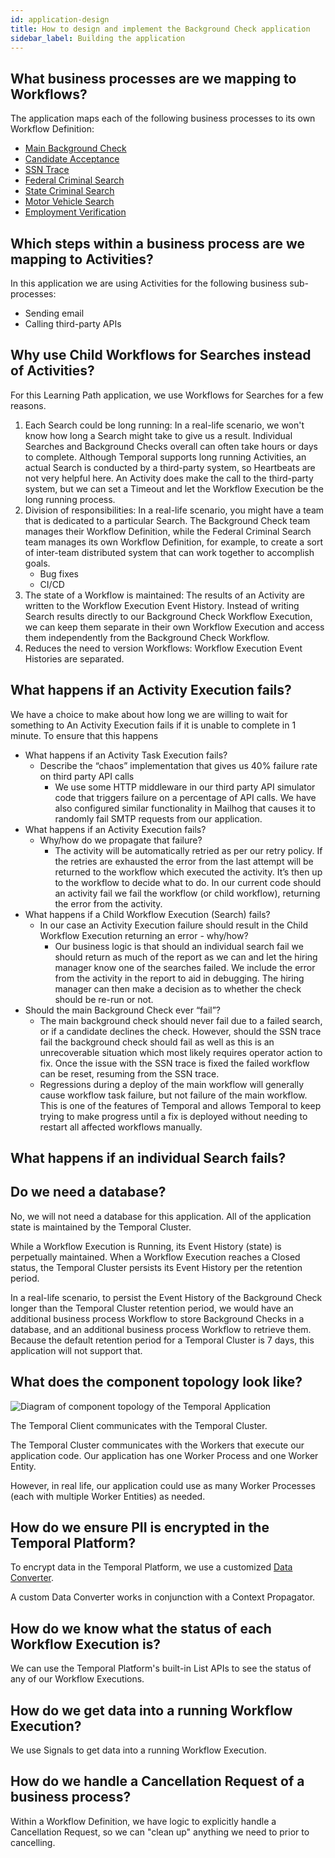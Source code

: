 ```yaml
---
id: application-design
title: How to design and implement the Background Check application
sidebar_label: Building the application
---
```


## What business processes are we mapping to Workflows?

The application maps each of the following business processes to its own Workflow Definition:

- [Main Background Check](/docs/learning-paths/background-checks/main-background-check)
- [Candidate Acceptance](/docs/learning-paths/background-checks/candidate-acceptance)
- [SSN Trace](/docs/learning-paths/background-checks/ssn-trace)
- [Federal Criminal Search](/docs/learning-paths/background-checks/federal-criminal-search)
- [State Criminal Search](/docs/learning-paths/background-checks/state-criminal-search)
- [Motor Vehicle Search](/docs/learning-paths/background-checks/motor-vehicle-search)
- [Employment Verification](/docs/learning-paths/background-checks/employment-verification)

## Which steps within a business process are we mapping to Activities?

In this application we are using Activities for the following business sub-processes:

- Sending email
- Calling third-party APIs

## Why use Child Workflows for Searches instead of Activities?

For this Learning Path application, we use Workflows for Searches for a few reasons.

1. Each Search could be long running: In a real-life scenario, we won't know how long a Search might take to give us a result.
   Individual Searches and Background Checks overall can often take hours or days to complete.
   Although Temporal supports long running Activities, an actual Search is conducted by a third-party system, so Heartbeats are not very helpful here.
   An Activity does make the call to the third-party system, but we can set a Timeout and let the Workflow Execution be the long running process.
2. Division of responsibilities: In a real-life scenario, you might have a team that is dedicated to a particular Search.
   The Background Check team manages their Workflow Definition, while the Federal Criminal Search team manages its own Workflow Definition, for example, to create a sort of inter-team distributed system that can work together to accomplish goals.
   - Bug fixes
   - CI/CD
3. The state of a Workflow is maintained: The results of an Activity are written to the Workflow Execution Event History.
   Instead of writing Search results directly to our Background Check Workflow Execution, we can keep them separate in their own Workflow Execution and access them independently from the Background Check Workflow.
4. Reduces the need to version Workflows: Workflow Execution Event Histories are separated.

## What happens if an Activity Execution fails?

We have a choice to make about how long we are willing to wait for something to
An Activity Execution fails if it is unable to complete in 1 minute.
To ensure that this happens

<!-- TODO -->

- What happens if an Activity Task Execution fails?
  - Describe the “chaos” implementation that gives us 40% failure rate on third party API calls
    - We use some HTTP middleware in our third party API simulator code that triggers failure on a percentage of API calls. We have also configured similar functionality in Mailhog that causes it to randomly fail SMTP requests from our application.
- What happens if an Activity Execution fails?
  - Why/how do we propagate that failure?
    - The activity will be automatically retried as per our retry policy. If the retries are exhausted the error from the last attempt will be returned to the workflow which executed the activity. It’s then up to the workflow to decide what to do. In our current code should an activity fail we fail the workflow (or child workflow), returning the error from the activity.
- What happens if a Child Workflow Execution (Search) fails?
  - In our case an Activity Execution failure should result in the Child Workflow Execution returning an error - why/how?
    - Our business logic is that should an individual search fail we should return as much of the report as we can and let the hiring manager know one of the searches failed. We include the error from the activity in the report to aid in debugging. The hiring manager can then make a decision as to whether the check should be re-run or not.
- Should the main Background Check ever “fail”?
  - The main background check should never fail due to a failed search, or if a candidate declines the check. However, should the SSN trace fail the background check should fail as well as this is an unrecoverable situation which most likely requires operator action to fix. Once the issue with the SSN trace is fixed the failed workflow can be reset, resuming from the SSN trace.
  - Regressions during a deploy of the main workflow will generally cause workflow task failure, but not failure of the main workflow. This is one of the features of Temporal and allows Temporal to keep trying to make progress until a fix is deployed without needing to restart all affected workflows manually.

## What happens if an individual Search fails?

<!-- TODO -->

## Do we need a database?

No, we will not need a database for this application.
All of the application state is maintained by the Temporal Cluster.

While a Workflow Execution is Running, its Event History (state) is perpetually maintained.
When a Workflow Execution reaches a Closed status, the Temporal Cluster persists its Event History per the retention period.

In a real-life scenario, to persist the Event History of the Background Check longer than the Temporal Cluster retention period, we would have an additional business process Workflow to store Background Checks in a database, and an additional business process Workflow to retrieve them.
Because the default retention period for a Temporal Cluster is 7 days, this application will not support that.

## What does the component topology look like?

![Diagram of component topology of the Temporal Application](/diagrams/background-checks/component-topology.svg)

The Temporal Client communicates with the Temporal Cluster.

The Temporal Cluster communicates with the Workers that execute our application code.
Our application has one Worker Process and one Worker Entity.

However, in real life, our application could use as many Worker Processes (each with multiple Worker Entities) as needed.

## How do we ensure PII is encrypted in the Temporal Platform?

To encrypt data in the Temporal Platform, we use a customized [Data Converter](/docs/content/what-is-a-data-converter).

A custom Data Converter works in conjunction with a Context Propagator.

## How do we know what the status of each Workflow Execution is?

We can use the Temporal Platform's built-in List APIs to see the status of any of our Workflow Executions.

## How do we get data into a running Workflow Execution?

We use Signals to get data into a running Workflow Execution.

## How do we handle a Cancellation Request of a business process?

Within a Workflow Definition, we have logic to explicitly handle a Cancellation Request, so we can "clean up" anything we need to prior to cancelling.

